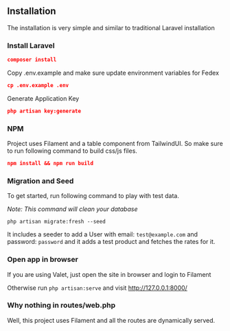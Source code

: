 ## Installation

The installation is very simple and similar to traditional Laravel installation

### Install Laravel

```json
composer install
```

Copy .env.example and make sure update environment variables for Fedex

```json
cp .env.example .env
```

Generate Application Key

```json
php artisan key:generate
```

### NPM

Project uses Filament and a table component from TailwindUI. So make sure to run following command to build css/js files.

```json
npm install && npm run build
```

### Migration and Seed

To get started, run following command to play with test data.

_Note: This command will clean your database_

```
php artisan migrate:fresh --seed
```

It includes a seeder to add a User with email: `test@example.com` and password: `password`
and it adds a test product and fetches the rates for it.

### Open app in browser

If you are using Valet, just open the site in browser and login to Filament

Otherwise run `php artisan:serve` and visit http://127.0.0.1:8000/

### Why nothing in routes/web.php

Well, this project uses Filament and all the routes are dynamically served.
